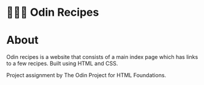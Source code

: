 # 👩🏽‍🍳 Odin Recipes

<h1>
    About
</h1>
<p>
    Odin recipes is a website that consists of a main index page which has links to a few recipes. Built using HTML and CSS.
</p>
<p>
    Project assignment by The Odin Project for HTML Foundations.
</p>
